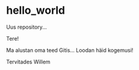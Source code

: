 # hello_world
Uus repository...

Tere!

Ma alustan oma teed Gitis... Loodan häid kogemusi!

Tervitades
Willem
